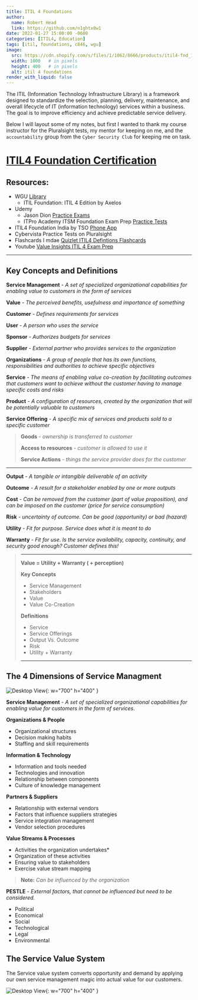 ```yaml
---
title: ITIL 4 Foundations
author:
  name: Robert Head
  link: https://github.com/n1ghtx0w1
date: 2022-01-27 15:00:00 -0600
categories: [ITIL4, Education]
tags: [itil, foundations, c846, wgu]
image:
  src: https://cdn.shopify.com/s/files/1/1062/8666/products/itil4-fnd_1024x1024.png?v=1568667669
  width: 1000   # in pixels
  height: 400   # in pixels
  alt: itil 4 foundations
render_with_liquid: false
---
```


The ITIL (Information Technology Infrastructure Library) is a framework designed to standardize the selection, planning, delivery, maintenance, and overall lifecycle of IT (information technology) services within a business. The goal is to improve efficiency and achieve predictable service delivery.

Below I will layout some of my notes, but first I wanted to thank my course instructor for the Pluralsight tests, my mentor for keeping on me, and the `accountability` group from the `Cyber Security Club` for keeping me on task.  

# [ITIL4 Foundation Certification](https://www.axelos.com/certifications/itil-service-management/itil-4-foundation) 

## **Resources:**
- WGU [Library](https://wgu.libguides.com/friendly.php?s=library)
  - ITIL Foundation: ITIL 4 Edition by Axelos
- Udemy 
  - Jason Dion [Practice Exams](https://www.udemy.com/course/itil-4-foundation-practice-certification-exams-6-exams-q/)
  - ITPro Academy ITSM Foundation Exam Prep [Practice Tests](https://www.udemy.com/course/-4-foundation-exam-prep-updated-2020/)
- ITIL4 Foundation India by TSO [Phone App](https://play.google.com/store/apps/details?id=uk.co.tso.itilfourindia&hl=en&gl=US)
- Cybervista Practice Tests on Pluralsight
- Flashcards I mdae [Quizlet ITIL4 Defintions Flashcards](https://quizlet.com/661294686/itil-4-definitions-flash-cards/)
- Youtube [Value Insights ITIL 4 Exam Prep](https://www.youtube.com/watch?v=HloUhMK4E6I&list=PLVzkjYR3xN1V9nlcECuygEZVlS4rj5qaf)

---

## Key Concepts and Definitions

**Service Management** *- A set of specialized organizational capabilities for enabling value to customers in the form of services*

**Value** *- The perceived benefits, usefulness and importance of something*

**Customer** *- Defines requirements for services*

**User** *- A person who uses the service*

**Sponsor** *- Authorizes budgets for services*

**Supplier** *- External partner who provides services to the organization*

**Organizations** *- A group of people that has its own functions, responsibilities and authorities to achieve specific objectives*

 **Service** *- The means of enabling value co-creation by facilitating outcomes that customers want to achieve without the customer having to manage specific costs and risks*

**Product** *- A configuration of resources, created by the organization that will be potentially valuable to customers*
 
**Service Offering** *- A specific mix of services and products sold to a specific customer*
>
> **Goods** *- ownership is transferred to customer* 
>
> **Access to resources** *- customer is allowed to use it*
>
> **Service Actions** *- things the service provider does for the customer*
>
---

**Output** *- A tangible or intangible deliverable of an activity*

**Outcome** *- A result for a stakeholder enabled by one or more outputs*

**Cost** *- Can be removed from the customer (part of value proposition), and can be imposed on the customer (price for service consumption)*

**Risk** *- uncertainty of outcome.  Can be good (opportunity) or bad (hazard)*

**Utility** *- Fit for purpose.  Service does what it is meant to do*

**Warranty** *- Fit for use. Is the service availability, capacity, continuity, and security good enough? Customer defines this!*

>---
>
> **Value = Utility + Warranty ( + perception)**
> 
> **Key Concepts**
> - Service Management
> - Stakeholders
> - Value
> - Value Co-Creation 
> 
>  **Definitions**
> - Service
> - Service Offerings
> - Output Vs. Outcome
> - Risk
> - Utility + Warranty
>
> ---

## The 4 Dimensions of Service Managment

![Desktop View](https://www.vanharen.net/wp-content/uploads/sites/29/2019/02/The-4-Dimensions-of-Management-no-lines-magenta-1024x811.png){: w="700" h="400" }

**Service Management** *- A set of specialized organizational capabilities for enabling value for customers in the form of services.*

**Organizations & People** 
- Organizational structures 
- Decision making habits 
- Staffing and skill requirements 

**Information & Technology** 
- Information and tools needed 
- Technologies and innovation 
- Relationship between components 
- Culture of knowledge management 

**Partners & Suppliers** 
- Relationship with external vendors 
- Factors that influence suppliers strategies 
- Service integration management 
- Vendor selection procedures 

**Value Streams & Processes**
- Activities the organization undertakes* 
- Organization of these activities 
- Ensuring value to stakeholders 
- Exercise value stream mapping 

 > **Note:** *Can be influenced by the organization*

**PESTLE** *- External factors, that cannot be influenced but need to be considered.*
- Political 
- Economical 
- Social
- Technological
- Legal 
- Environmental 

## The Service Value System

The Service value system converts opportunity and demand by applying our own service management magic into actual value for our customers.

 ![Desktop View](https://www.vanharen.net/wp-content/uploads/sites/29/2019/02/The-ITIL-service-value-system-magenta-1024x536.png){: w="700" h="400" }



